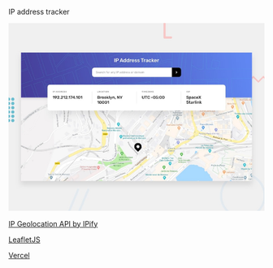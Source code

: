 IP address tracker

![Design preview for the IP address tracker coding challenge](./design/desktop-preview.jpg)

[IP Geolocation API by IPify](https://geo.ipify.org/)

[LeafletJS](https://leafletjs.com/)

[Vercel](https://vercel.com/)
